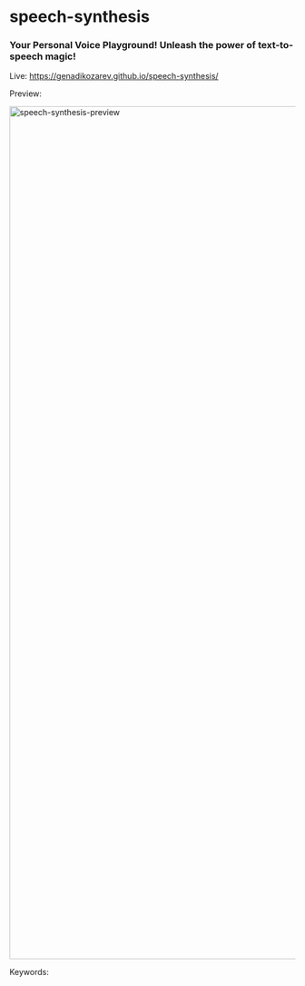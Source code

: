 # speech-synthesis

### Your Personal Voice Playground! Unleash the power of text-to-speech magic!

Live: https://genadikozarev.github.io/speech-synthesis/

Preview: 

<img width="1503" alt="speech-synthesis-preview" src="https://github.com/user-attachments/assets/21a2c302-6f8c-4a34-be86-1ceac3197482">

Keywords:
